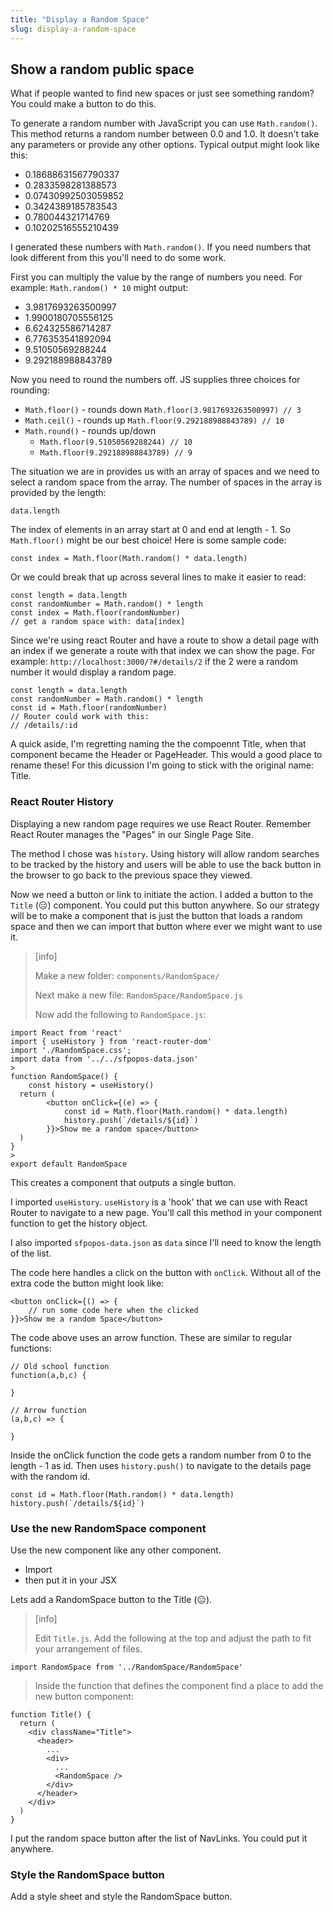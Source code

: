 ```yaml
---
title: "Display a Random Space"
slug: display-a-random-space
---
```


## Show a random public space

What if people wanted to find new spaces or just see something random? You could make a button to do this. 

To generate a random number with JavaScript you can use `Math.random()`. This method returns a random number between 0.0 and 1.0. It doesn't take any parameters or provide any other options. Typical output might look like this:  

- 0.18688631567790337
- 0.2833598281388573
- 0.07430992503059852
- 0.3424389185783543
- 0.780044321714769
- 0.10202516555210439

I generated these numbers with `Math.random()`. If you need numbers that look different from this you'll need to do some work. 

First you can multiply the value by the range of numbers you need. For example: `Math.random() * 10` might output: 

- 3.9817693263500997
- 1.9900180705556125
- 6.624325586714287
- 6.776353541892094
- 9.51050569288244
- 9.292188988843789

Now you need to round the numbers off. JS supplies three choices for rounding: 

- `Math.floor()` - rounds down `Math.floor(3.9817693263500997) // 3`
- `Math.ceil()` - rounds up `Math.floor(9.292188988843789) // 10`
- `Math.round()` - rounds up/down 
	- `Math.floor(9.51050569288244) // 10`
	- `Math.floor(9.292188988843789) // 9`

The situation we are in provides us with an array of spaces and we need to select a random space from the array. The number of spaces in the array is provided by the length: 

```JS
data.length
```

The index of elements in an array start at 0 and end at length - 1. So `Math.floor()` might be our best choice! Here is some sample code: 

```JS
const index = Math.floor(Math.random() * data.length)
```

Or we could break that up across several lines to make it easier to read: 

```JS
const length = data.length
const randomNumber = Math.random() * length
const index = Math.floor(randomNumber)
// get a random space with: data[index]
```

Since we're using react Router and have a route to show a detail page with an index if we generate a route with that index we can show the page. For example: `http://localhost:3000/?#/details/2` if the 2 were a random number it would display a random page. 

```JS
const length = data.length
const randomNumber = Math.random() * length
const id = Math.floor(randomNumber)
// Router could work with this:
// /details/:id
```

A quick aside, I'm regretting naming the the compoennt Title, when that component became the Header or PageHeader. This would a good place to rename these! For this dicussion I'm going to stick with the original name: Title. 

### React Router History

Displaying a new random page requires we use React Router. Remember React Router manages the "Pages" in our Single Page Site. 

The method I chose was `history`. Using history will allow random searches to be tracked by the history and users will be able to use the back button in the browser to go back to the previous space they viewed. 

Now we need a button or link to initiate the action. I added a button to the `Title` (😑) component. You could put this button anywhere. So our strategy will be to make a component that is just the button that loads a random space and then we can import that button where ever we might want to use it. 

> [info]
> 
> Make a new folder: `components/RandomSpace/`
> 
> Next make a new file: `RandomSpace/RandomSpace.js`
>
> Now add the following to `RandomSpace.js`: 
>
```JS
import React from 'react'
import { useHistory } from 'react-router-dom'
import './RandomSpace.css';
import data from '../../sfpopos-data.json'
>
function RandomSpace() {
	const history = useHistory()
  return (
		<button onClick={(e) => {
			const id = Math.floor(Math.random() * data.length)
			history.push(`/details/${id}`)
		}}>Show me a random space</button>
  )
}
>
export default RandomSpace
```
>

This creates a component that outputs a single button. 

I imported `useHistory`. `useHistory` is a 'hook' that we can use with React Router to navigate to a new page. You'll call this method in your component function to get the history object.

I also imported `sfpopos-data.json` as `data` since I'll need to know the length of the list. 

The code here handles a click on the button with `onClick`. Without all of the extra code the button might look like: 

```JS
<button onClick={() => {
	// run some code here when the clicked
}}>Show me a random Space</button>
```

The code above uses an arrow function. These are similar to regular functions: 

```JS
// Old school function
function(a,b,c) {

}

// Arrow function
(a,b,c) => {

}
```

Inside the onClick function the code gets a random number from 0 to the length - 1 as id. Then uses `history.push()` to navigate to the details page with the random id.  

```JS
const id = Math.floor(Math.random() * data.length)
history.push(`/details/${id}`)
```

### Use the new RandomSpace component

Use the new component like any other component. 

- Import 
- then put it in your JSX

Lets add a RandomSpace button to the Title (😑). 

> [info] 
> 
> Edit `Title.js`. Add the following at the top and adjust the path to fit your arrangement of files. 
> 
```JS
import RandomSpace from '../RandomSpace/RandomSpace'
```
> 
> Inside the function that defines the component find a place to add the new button component: 
> 
```JS
function Title() {
  return (
    <div className="Title">
      <header>
        ...
        <div>
          ...
          <RandomSpace />
        </div>
      </header>
    </div>
  )
}
```
>

I put the random space button after the list of NavLinks. You could put it anywhere. 

### Style the RandomSpace button 

Add a style sheet and style the RandomSpace button. 
